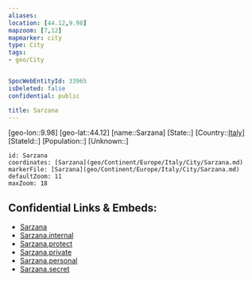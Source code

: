```yaml
---
aliases: 
location: [44.12,9.98]
mapzoom: [7,12] 
mapmarker: city 
type: City
tags:
- geo/City


SpocWebEntityId: 33965
isDeleted: false
confidential: public

title: Sarzana
---
```

[geo-lon::9.98]
[geo-lat::44.12]
[name::Sarzana]
[State::]
[Country::[Italy](geo/Continent/Europe/Italy.md)]
[StateId::]
[Population::]
[Unknown::]


```leaflet
id: Sarzana
coordinates: [Sarzana](geo/Continent/Europe/Italy/City/Sarzana.md)
markerFile: [Sarzana](geo/Continent/Europe/Italy/City/Sarzana.md)
defaultZoom: 11 
maxZoom: 18
```


## Confidential Links & Embeds: 
- [Sarzana](../../../../../../_public/geo/Continent/Europe/Italy/City/Sarzana.md) 
- [Sarzana.internal](../../../../../../_internal/geo/Continent/Europe/Italy/City/Sarzana.internal.md) 
- [Sarzana.protect](../../../../../../_protect/geo/Continent/Europe/Italy/City/Sarzana.protect.md) 
- [Sarzana.private](../../../../../../_private/geo/Continent/Europe/Italy/City/Sarzana.private.md) 
- [Sarzana.personal](../../../../../../_personal/geo/Continent/Europe/Italy/City/Sarzana.personal.md) 
- [Sarzana.secret](../../../../../../_secret/geo/Continent/Europe/Italy/City/Sarzana.secret.md) 
